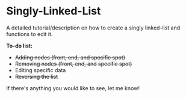 # Singly-Linked-List
A detailed tutorial/description on how to create a singly linked-list and functions to edit it.

**To-do list:**
- ~~Adding nodes (front, end, and specific spot)~~
- ~~Removing nodes (front, end, and specific spot)~~
- Editing specific data
- ~~Reversing the list~~

If there's anything you would like to see, let me know!
